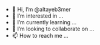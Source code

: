 - 👋 Hi, I’m @altayeb3mer
- 👀 I’m interested in ...
- 🌱 I’m currently learning ...
- 💞️ I’m looking to collaborate on ...
- 📫 How to reach me ...

<!---
altayeb3mer/altayeb3mer is a ✨ special ✨ repository because its `README.md` (this file) appears on your GitHub profile.
You can click the Preview link to take a look at your changes.
--->
